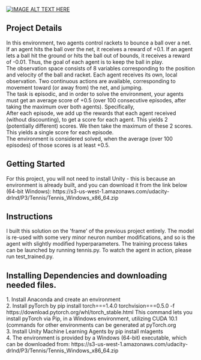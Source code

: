 
[![IMAGE ALT TEXT HERE](http://img.youtube.com/vi/GNtxjSdOQ9w/0.jpg)](http://www.youtube.com/watch?v=GNtxjSdOQ9w)

<h2>Project Details</h2>
<p>
In this environment, two agents control rackets to bounce a ball over a net. If an agent hits the ball over the net, it receives a reward of +0.1. If an agent lets a ball hit the ground or hits the ball out of bounds, it receives a reward of -0.01. Thus, the goal of each agent is to keep the ball in play.
<br>
The observation space consists of 8 variables corresponding to the position and velocity of the ball and racket. Each agent receives its own, local observation. Two continuous actions are available, corresponding to movement toward (or away from) the net, and jumping.
<br>
The task is episodic, and in order to solve the environment, your agents must get an average score of +0.5 (over 100 consecutive episodes, after taking the maximum over both agents). Specifically,
<br>
After each episode, we add up the rewards that each agent received (without discounting), to get a score for each agent. This yields 2 (potentially different) scores. We then take the maximum of these 2 scores.
This yields a single score for each episode.
<br>
The environment is considered solved, when the average (over 100 episodes) of those scores is at least +0.5.
</p>
<h2>Getting Started</h2>
<p>
For this project, you will not need to install Unity - this is because an environment is already built, and you can download it from the link below (64-bit Windows):
https://s3-us-west-1.amazonaws.com/udacity-drlnd/P3/Tennis/Tennis_Windows_x86_64.zip
</p>
<h2>Instructions</h2>
<p>I built this solution on the 'frame' of the previous project entirely. The model is re-used with some very minor neuron number modifications, and so is the agent with slightly modified hyperparameters. The training process takes can be launched by running tennis.py. To watch the agent in action, please run test_trained.py.</p>
<h2>Installing Dependencies and downloading needed files.</h2>
<p>
1. Install Anaconda and create an environment<br>
2. Install pyTorch by pip install torch===1.4.0 torchvision===0.5.0 -f https://download.pytorch.org/whl/torch_stable.html
  This command lets you install pyTorch via Pip, in a Windows environment, utilizing CUDA 10.1 (commands for other environments can be generated at pyTorch.org<br>
3. Install Unity Machine Learning Agents by pip install mlagents<br>
4. The environment is provided by a Windows (64-bit) executable, which can be downloaded from: https://s3-us-west-1.amazonaws.com/udacity-drlnd/P3/Tennis/Tennis_Windows_x86_64.zip<br>
</p>
